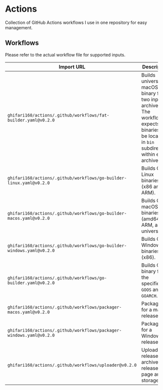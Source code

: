 # Actions

Collection of GitHub Actions workflows I use in one repository for easy management.

## Workflows

Please refer to the actual workflow file for supported inputs.

| Import URL                                                            | Description                                              |
|-----------------------------------------------------------------------|----------------------------------------------------------|
| `ghifari160/actions/.github/workflows/fat-builder.yaml@v0.2.0` | Builds universal macOS binary from two input archives. The workflow expects the binaries to be located in `bin` subdirectory within each archives |
| `ghifari160/actions/.github/workflows/go-builder-linux.yaml@v0.2.0`   | Builds Go Linux binaries (x86 and ARM).                  |
| `ghifari160/actions/.github/workflows/go-builder-macos.yaml@v0.2.0`   | Builds Go macOS binaries (amd64, ARM, and universal).    |
| `ghifari160/actions/.github/workflows/go-builder-windows.yaml@v0.2.0` | Builds Go Windows binaries (x86).                        |
| `ghifari160/actions/.github/workflows/go-builder.yaml@v0.2.0`         | Builds Go binary for the specified `GOOS` and `GOARCH`.  |
| `ghifari160/actions/.github/workflows/packager-macos.yaml@v0.2.0`     | Packages for a macOS release.                            |
| `ghifari160/actions/.github/workflows/packager-windows.yaml@v0.2.0`   | Packages for a Windows release.                          |
| `ghifari160/actions/.github/workflows/uploader@v0.2.0`                | Uploads release archives to release page and S3 storage. |
